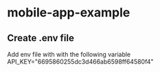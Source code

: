 # mobile-app-example

## Create .env file

Add env file with with the following variable
API_KEY="6695860255dc3d466ab6598ff64580f4"

